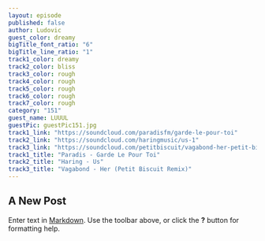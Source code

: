 ```yaml
---
layout: episode
published: false
author: Ludovic
guest_color: dreamy
bigTitle_font_ratio: "6"
bigTitle_line_ratio: "1"
track1_color: dreamy
track2_color: bliss
track3_color: rough
track4_color: rough
track5_color: rough
track6_color: rough
track7_color: rough
category: "151"
guest_name: LUUUL
guestPic: guestPic151.jpg
track1_link: "https://soundcloud.com/paradisfm/garde-le-pour-toi"
track2_link: "https://soundcloud.com/haringmusic/us-1"
track3_link: "https://soundcloud.com/petitbiscuit/vagabond-her-petit-biscuit"
track1_title: "Paradis - Garde Le Pour Toi"
track2_title: "Haring - Us"
track3_title: "Vagabond - Her (Petit Biscuit Remix)"
---
```


## A New Post

Enter text in [Markdown](http://daringfireball.net/projects/markdown/). Use the toolbar above, or click the **?** button for formatting help.
